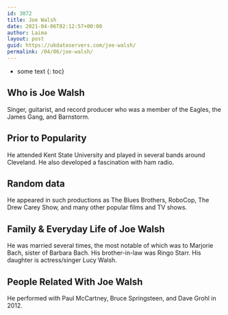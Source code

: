 ```yaml
---
id: 3072
title: Joe Walsh
date: 2021-04-06T02:12:57+00:00
author: Laima
layout: post
guid: https://ukdataservers.com/joe-walsh/
permalink: /04/06/joe-walsh/
---
```


* some text
{: toc}


## Who is Joe Walsh
                  
                  
                  
Singer, guitarist, and record producer who was a member of the Eagles, the James Gang, and Barnstorm.
                  
              
            
              
            
                
                
                
## Prior to Popularity
                  
                  
                  
He attended Kent State University and played in several bands around Cleveland. He also developed a fascination with ham radio.
                  
              
            
              
            
                
                
                
## Random data
                  
                  
                  
He appeared in such productions as The Blues Brothers, RoboCop, The Drew Carey Show, and many other popular films and TV shows.
                  
              
            
              
            
                
                
                
## Family & Everyday Life of Joe Walsh
                  
                  
                  
He was married several times, the most notable of which was to Marjorie Bach, sister of Barbara Bach. His brother-in-law was Ringo Starr. His daughter is actress/singer Lucy Walsh.
                  
              
            
              
            
                
                
                
## People Related With Joe Walsh
                  
                  
                  
He performed with Paul McCartney, Bruce Springsteen, and Dave Grohl in 2012.
                  
              
            
              
            
                
              
            
              
              
            
            
              
            
          
          
          